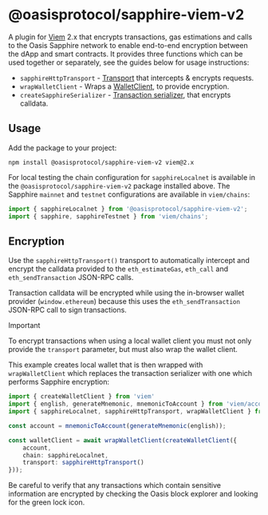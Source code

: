 # @oasisprotocol/sapphire-viem-v2

A plugin for [Viem] 2.x that encrypts transactions, gas estimations and calls to
the Oasis Sapphire network to enable end-to-end encryption between the dApp and
smart contracts. It provides three functions which can be used together or
separately, see the guides below for usage instructions:

 * `sapphireHttpTransport` - [Transport] that intercepts & encrypts requests.
 * `wrapWalletClient` - Wraps a [WalletClient], to provide encryption.
 * `createSapphireSerializer` - [Transaction serializer], that encrypts calldata.

[Viem]: https://viem.sh/
[WalletClient]: https://viem.sh/docs/clients/wallet.html
[Transaction serializer]: https://viem.sh/docs/chains/serializers#api
[Transport]: https://viem.sh/docs/clients/transports/http

## Usage

Add the package to your project:

```
npm install @oasisprotocol/sapphire-viem-v2 viem@2.x
```

For local testing the chain configuration for `sapphireLocalnet` is available
in the `@oasisprotocol/sapphire-viem-v2` package installed above. The Sapphire
`mainnet` and `testnet` configurations are available in `viem/chains`:

```ts
import { sapphireLocalnet } from '@oasisprotocol/sapphire-viem-v2';
import { sapphire, sapphireTestnet } from 'viem/chains';
```

## Encryption

Use the `sapphireHttpTransport()` transport to automatically intercept and
encrypt the calldata provided to the `eth_estimateGas`, `eth_call` and
`eth_sendTransaction` JSON-RPC calls.

Transaction calldata will be encrypted while using the in-browser wallet
provider (`window.ethereum`) because this uses the `eth_sendTransaction`
JSON-RPC call to sign transactions.

> [!IMPORTANT]
> To encrypt transactions when using a local wallet client you must not only
> provide the `transport` parameter, but must also wrap the wallet client.

This example creates local wallet that is then wrapped with `wrapWalletClient`
which replaces the transaction serializer with one which performs Sapphire
encryption:

```typescript
import { createWalletClient } from 'viem'
import { english, generateMnemonic, mnemonicToAccount } from 'viem/accounts';
import { sapphireLocalnet, sapphireHttpTransport, wrapWalletClient } from '@oasisprotocol/sapphire-viem-v2';

const account = mnemonicToAccount(generateMnemonic(english));

const walletClient = await wrapWalletClient(createWalletClient({
	account,
	chain: sapphireLocalnet,
	transport: sapphireHttpTransport()
}));
```

Be careful to verify that any transactions which contain sensitive information
are encrypted by checking the Oasis block explorer and looking for the green
lock icon.
